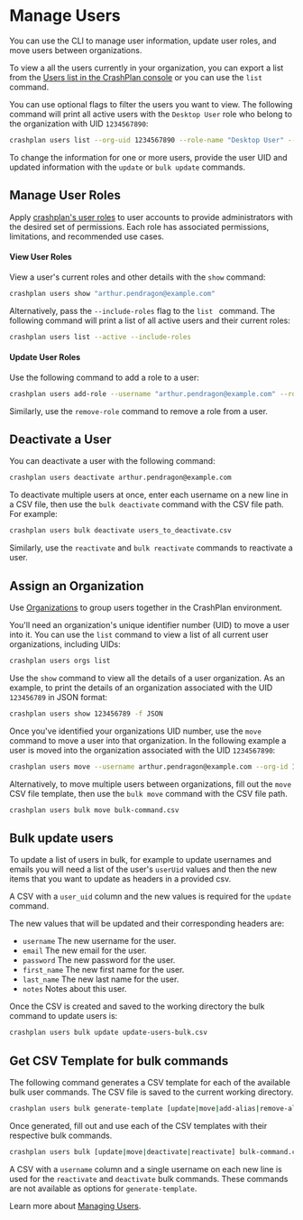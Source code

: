 # Manage Users

You can use the CLI to manage user information, update user roles, and move users between organizations.

To view a all the users currently in your organization, you can export a list from the [Users list in the CrashPlan console](https://support.crashplan.com/hc/en-us/articles/9218711102989--Users-reference) or you can use the `list` command.

You can use optional flags to filter the users you want to view. The following command will print all active users with the `Desktop User` role who belong to the organization with UID `1234567890`:
```bash
crashplan users list --org-uid 1234567890 --role-name "Desktop User" --active
```

To change the information for one or more users, provide the user UID and updated information with the `update` or `bulk update` commands.

## Manage User Roles

Apply [crashplan's user roles](https://support.crashplan.com/hc/en-us/articles/9112366299789-Roles-reference#Standard-roles) to user accounts to provide administrators with the desired set of permissions.  Each role has associated permissions, limitations, and recommended use cases.

#### View User Roles
View a user's current roles and other details with the `show` command:
```bash
crashplan users show "arthur.pendragon@example.com"
```
Alternatively, pass the `--include-roles` flag to the `list ` command.  The following command will print a list of all active users and their current roles:
```bash
crashplan users list --active --include-roles
```

#### Update User Roles

Use the following command to add a role to a user:
```bash
crashplan users add-role --username "arthur.pendragon@example.com" --role-name "Desktop User"
```

Similarly, use the `remove-role` command to remove a role from a user.

## Deactivate a User

You can deactivate a user with the following command:
```bash
crashplan users deactivate arthur.pendragon@example.com
```

To deactivate multiple users at once, enter each username on a new line in a CSV file, then use the `bulk deactivate` command with the CSV file path. For example:
```bash
crashplan users bulk deactivate users_to_deactivate.csv
```

Similarly, use the `reactivate` and `bulk reactivate` commands to reactivate a user.

## Assign an Organization

Use [Organizations](https://support.crashplan.com/hc/en-us/articles/9222924876941-Organizations-reference) to group users together in the CrashPlan environment.

You'll need an organization's unique identifier number (UID) to move a user into it.  You can use the `list` command to view a list of all current user organizations, including UIDs:
```bash
crashplan users orgs list
```

Use the `show` command to view all the details of a user organization.
As an example, to print the details of an organization associated with the UID `123456789` in JSON format:
```bash
crashplan users show 123456789 -f JSON
```

Once you've identified your organizations UID number, use the `move` command to move a user into that organization.  In the following example a user is moved into the organization associated with the UID `1234567890`:
```bash
crashplan users move --username arthur.pendragon@example.com --org-id 1234567890
```

Alternatively, to move multiple users between organizations, fill out the `move` CSV file template, then use the `bulk move` command with the CSV file path.
```bash
crashplan users bulk move bulk-command.csv
```

## Bulk update users

To update a list of users in bulk, for example to update usernames and emails you will need a list of the user's `userUid` values and then the new items that you want to update as headers in a provided csv.

A CSV with a `user_uid` column and the new values is required for the `update` command.

The new values that will be updated and their corresponding headers are:

  - `username`            The new username for the user.
  - `email`            The new email for the user.
  - `password`            The new password for the user.
  - `first_name`          The new first name for the user.
  - `last_name`           The new last name for the user.
  - `notes`               Notes about this user.

Once the CSV is created and saved to the working directory the bulk command to update users is:
```bash
crashplan users bulk update update-users-bulk.csv
```

## Get CSV Template for bulk commands

The following command generates a CSV template for each of the available bulk user commands.  The CSV file is saved to the current working directory.
```bash
crashplan users bulk generate-template [update|move|add-alias|remove-alias|update-risk-profile]
```

Once generated, fill out and use each of the CSV templates with their respective bulk commands.
```bash
crashplan users bulk [update|move|deactivate|reactivate] bulk-command.csv
```

A CSV with a `username` column and a single username on each new line is used for the `reactivate` and `deactivate` bulk commands.  These commands are not available as options for `generate-template`.

Learn more about [Managing Users](../commands/users.md).
